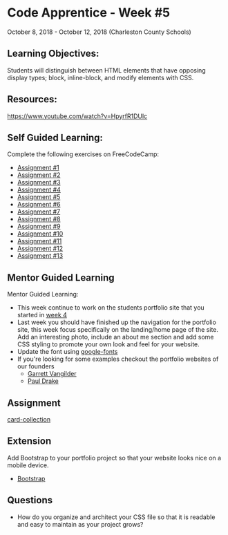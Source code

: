 # Code Apprentice - Week #5
October 8, 2018 - October 12, 2018 (Charleston County Schools)

## Learning Objectives:
Students will distinguish between HTML elements that have opposing display types; block, inline-block, and modify elements with CSS.

## Resources:
https://www.youtube.com/watch?v=HpyrfR1DUlc

## Self Guided Learning:
Complete the following exercises on FreeCodeCamp:
* [Assignment #1](https://learn.freecodecamp.org/responsive-web-design/basic-css/style-multiple-elements-with-a-css-class)
* [Assignment #2](https://learn.freecodecamp.org/responsive-web-design/basic-css/change-the-font-size-of-an-element)
* [Assignment #3](https://learn.freecodecamp.org/responsive-web-design/basic-css/set-the-font-family-of-an-element)
* [Assignment #4](https://learn.freecodecamp.org/responsive-web-design/basic-css/import-a-google-font)
* [Assignment #5](https://learn.freecodecamp.org/responsive-web-design/basic-css/specify-how-fonts-should-degrade)
* [Assignment #6](https://learn.freecodecamp.org/responsive-web-design/basic-css/size-your-images)
* [Assignment #7](https://learn.freecodecamp.org/responsive-web-design/basic-css/add-borders-around-your-elements)
* [Assignment #8](https://learn.freecodecamp.org/responsive-web-design/basic-css/add-rounded-corners-with-border-radius)
* [Assignment #9](https://learn.freecodecamp.org/responsive-web-design/basic-css/make-circular-images-with-a-border-radius)
* [Assignment #10](https://learn.freecodecamp.org/responsive-web-design/basic-css/give-a-background-color-to-a-div-element)
* [Assignment #11](https://learn.freecodecamp.org/responsive-web-design/basic-css/set-the-id-of-an-element)
* [Assignment #12](https://learn.freecodecamp.org/responsive-web-design/basic-css/adjust-the-padding-of-an-element)
* [Assignment #13](https://learn.freecodecamp.org/responsive-web-design/basic-css/adjust-the-margin-of-an-element)

## Mentor Guided Learning
Mentor Guided Learning:
- This week continue to work on the students portfolio site that you started in [week 4](/lessons/week-4.md)
- Last week you should have finished up the navigation for the portfolio site, this week focus specifically on the landing/home page of the site. Add an interesting photo, include an about me section and add some CSS styling to promote your own look and feel for your website. 
- Update the font using [google-fonts](https://fonts.google.com/)
- If you're looking for some examples checkout the portfolio websites of our founders
  - [Garrett Vangilder](https://www.garrett-vangilder.com/)
  - [Paul Drake](http://drakedesign.co/)

## Assignment
[card-collection](/assignments/week-5.md)
    
## Extension
Add Bootstrap to your portfolio project so that your website looks nice on a mobile device. 
* [Bootstrap](https://getbootstrap.com/)

## Questions
- How do you organize and architect your CSS file so that it is readable and easy to maintain as your project grows? 
